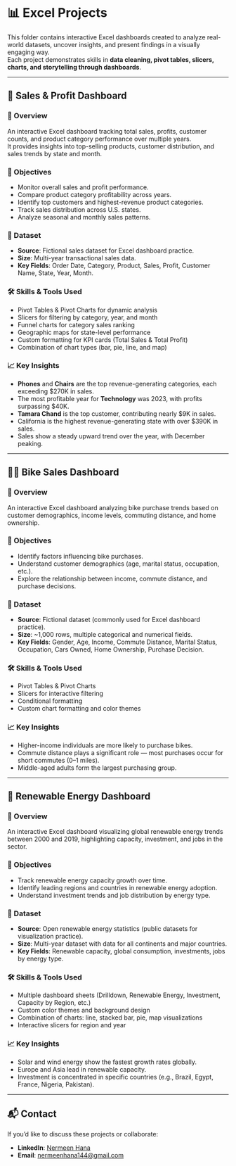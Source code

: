 # 📊 Excel Projects

This folder contains interactive Excel dashboards created to analyze real-world datasets, uncover insights, and present findings in a visually engaging way.  
Each project demonstrates skills in **data cleaning, pivot tables, slicers, charts, and storytelling through dashboards**.

---
## 💼 Sales & Profit Dashboard

### 📝 Overview
An interactive Excel dashboard tracking total sales, profits, customer counts, and product category performance over multiple years.  
It provides insights into top-selling products, customer distribution, and sales trends by state and month.

### 🎯 Objectives
- Monitor overall sales and profit performance.
- Compare product category profitability across years.
- Identify top customers and highest-revenue product categories.
- Track sales distribution across U.S. states.
- Analyze seasonal and monthly sales patterns.

### 📂 Dataset
- **Source**: Fictional sales dataset for Excel dashboard practice.  
- **Size**: Multi-year transactional sales data.  
- **Key Fields**: Order Date, Category, Product, Sales, Profit, Customer Name, State, Year, Month.

### 🛠 Skills & Tools Used
- Pivot Tables & Pivot Charts for dynamic analysis  
- Slicers for filtering by category, year, and month  
- Funnel charts for category sales ranking  
- Geographic maps for state-level performance  
- Custom formatting for KPI cards (Total Sales & Total Profit)  
- Combination of chart types (bar, pie, line, and map)

### 📈 Key Insights
- **Phones** and **Chairs** are the top revenue-generating categories, each exceeding $270K in sales.  
- The most profitable year for **Technology** was 2023, with profits surpassing $40K.  
- **Tamara Chand** is the top customer, contributing nearly $9K in sales.  
- California is the highest revenue-generating state with over $390K in sales.  
- Sales show a steady upward trend over the year, with December peaking.

---

## 🚴‍♂️ Bike Sales Dashboard

### 📝 Overview
An interactive Excel dashboard analyzing bike purchase trends based on customer demographics, income levels, commuting distance, and home ownership.

### 🎯 Objectives
- Identify factors influencing bike purchases.
- Understand customer demographics (age, marital status, occupation, etc.).
- Explore the relationship between income, commute distance, and purchase decisions.

### 📂 Dataset
- **Source**: Fictional dataset (commonly used for Excel dashboard practice).
- **Size**: ~1,000 rows, multiple categorical and numerical fields.
- **Key Fields**: Gender, Age, Income, Commute Distance, Marital Status, Occupation, Cars Owned, Home Ownership, Purchase Decision.

### 🛠 Skills & Tools Used
- Pivot Tables & Pivot Charts  
- Slicers for interactive filtering  
- Conditional formatting  
- Custom chart formatting and color themes

### 📈 Key Insights
- Higher-income individuals are more likely to purchase bikes.
- Commute distance plays a significant role — most purchases occur for short commutes (0–1 miles).
- Middle-aged adults form the largest purchasing group.

---

## 🌱 Renewable Energy Dashboard

### 📝 Overview
An interactive Excel dashboard visualizing global renewable energy trends between 2000 and 2019, highlighting capacity, investment, and jobs in the sector.

### 🎯 Objectives
- Track renewable energy capacity growth over time.
- Identify leading regions and countries in renewable energy adoption.
- Understand investment trends and job distribution by energy type.

### 📂 Dataset
- **Source**: Open renewable energy statistics (public datasets for visualization practice).
- **Size**: Multi-year dataset with data for all continents and major countries.
- **Key Fields**: Renewable capacity, global consumption, investments, jobs by energy type.

### 🛠 Skills & Tools Used
- Multiple dashboard sheets (Drilldown, Renewable Energy, Investment, Capacity by Region, etc.)
- Custom color themes and background design
- Combination of charts: line, stacked bar, pie, map visualizations
- Interactive slicers for region and year

### 📈 Key Insights
- Solar and wind energy show the fastest growth rates globally.
- Europe and Asia lead in renewable capacity.
- Investment is concentrated in specific countries (e.g., Brazil, Egypt, France, Nigeria, Pakistan).

---


## 📬 Contact
If you’d like to discuss these projects or collaborate:
- **LinkedIn**: [Nermeen Hana](https://www.linkedin.com/in/nermeen-hana-6702a64b/)  
- **Email**: nermeenhana144@gmail.com
